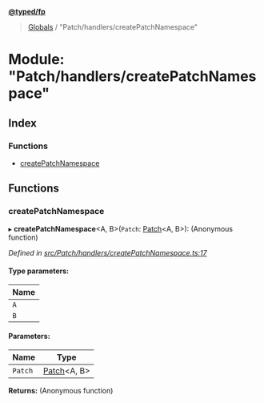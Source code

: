 **[@typed/fp](../README.md)**

> [Globals](../globals.md) / "Patch/handlers/createPatchNamespace"

# Module: "Patch/handlers/createPatchNamespace"

## Index

### Functions

* [createPatchNamespace](_patch_handlers_createpatchnamespace_.md#createpatchnamespace)

## Functions

### createPatchNamespace

▸ **createPatchNamespace**\<A, B>(`Patch`: [Patch](../interfaces/_patch_patch_.patch.md)\<A, B>): (Anonymous function)

*Defined in [src/Patch/handlers/createPatchNamespace.ts:17](https://github.com/TylorS/typed-fp/blob/f129829/src/Patch/handlers/createPatchNamespace.ts#L17)*

#### Type parameters:

Name |
------ |
`A` |
`B` |

#### Parameters:

Name | Type |
------ | ------ |
`Patch` | [Patch](../interfaces/_patch_patch_.patch.md)\<A, B> |

**Returns:** (Anonymous function)
